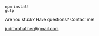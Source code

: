 # 



```
npm install
gulp
```

Are you stuck? Have questions? Contact me!

judithrohatiner@gmail.com
